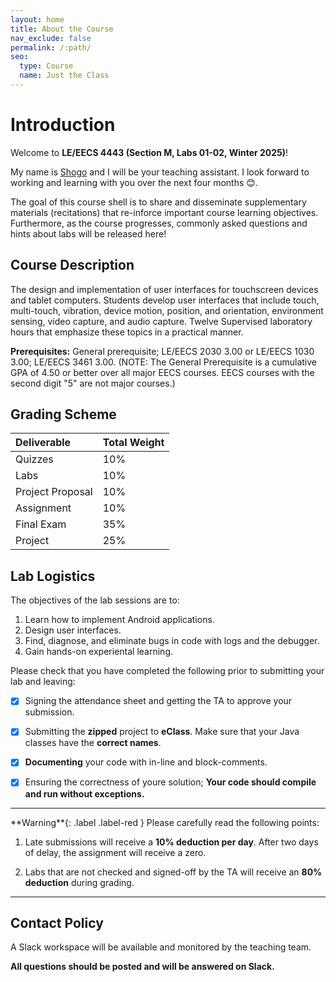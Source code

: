 ```yaml
---
layout: home
title: About the Course
nav_exclude: false
permalink: /:path/
seo:
  type: Course
  name: Just the Class
---
```


# Introduction
Welcome to **LE/EECS 4443 (Section M, Labs 01-02, Winter 2025)**! 

My name is [Shogo](https://ca.linkedin.com/in/shogo-toyonaga) and I will be your teaching assistant. I look forward to working and learning with you over the next four months 😊.

The goal of this course shell is to share and disseminate supplementary materials (recitations) that re-inforce important course learning objectives. Furthermore, as the course progresses, commonly asked questions and hints about labs will be released here!

## Course Description
The design and implementation of user interfaces for touchscreen devices and tablet computers. Students develop user interfaces that include touch, multi-touch, vibration, device motion, position, and orientation, environment sensing, video capture, and audio capture. Twelve Supervised laboratory hours that emphasize these topics in a practical manner. 

**Prerequisites:** General prerequisite; LE/EECS 2030 3.00 or LE/EECS 1030 3.00; LE/EECS 3461 3.00. (NOTE: The General Prerequisite is a cumulative GPA of 4.50 or better over all major EECS courses. EECS courses with the second digit "5" are not major courses.)

## Grading Scheme 

<div class="code-example" markdown="1">

| Deliverable | Total Weight |
|:-------------|:------------------|
| Quizzes | 10% |
| Labs | 10% |
| Project Proposal | 10% |
| Assignment | 10% |
| Final Exam | 35% |
| Project | 25% |

</div>

## Lab Logistics
The objectives of the lab sessions are to:
  1. Learn how to implement Android applications.
  2. Design user interfaces.  
  3. Find, diagnose, and eliminate bugs in code with logs and the debugger.  
  4. Gain hands-on experiental learning.

Please check that you have completed the following prior to submitting your lab and leaving:
- [x] Signing the attendance sheet and getting the TA to approve your submission.
- [x] Submitting the **zipped** project to **eClass**. Make sure that your Java classes have the **correct names**. 
- [x] **Documenting** your code with in-line and block-comments.
- [x] Ensuring the correctness of youre solution; **Your code should compile and run without exceptions.**


<hr>
**Warning**{: .label .label-red } Please carefully read the following points:

1. Late submissions will receive a **10% deduction per day**. After two days of delay, the assignment will receive a zero. 

2. Labs that are not checked and signed-off by the TA will receive an **80% deduction** during grading. 
<hr>

## Contact Policy
A Slack workspace will be available and monitored by the teaching team. 

**All questions should be posted and will be answered on Slack.**